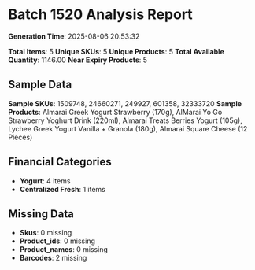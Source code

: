 # Batch 1520 Analysis Report

**Generation Time**: 2025-08-06 20:53:32

**Total Items**: 5
**Unique SKUs**: 5
**Unique Products**: 5
**Total Available Quantity**: 1146.00
**Near Expiry Products**: 5

## Sample Data
**Sample SKUs**: 1509748, 24660271, 249927, 601358, 32333720
**Sample Products**: Almarai Greek Yogurt Strawberry (170g), AlMarai Yo Go Strawberry Yoghurt Drink (220ml), Almarai Treats Berries Yogurt (105g), Lychee Greek Yogurt Vanilla + Granola (180g), Almarai Square Cheese (12 Pieces)

## Financial Categories
- **Yogurt**: 4 items
- **Centralized Fresh**: 1 items

## Missing Data
- **Skus**: 0 missing
- **Product_ids**: 0 missing
- **Product_names**: 0 missing
- **Barcodes**: 2 missing
